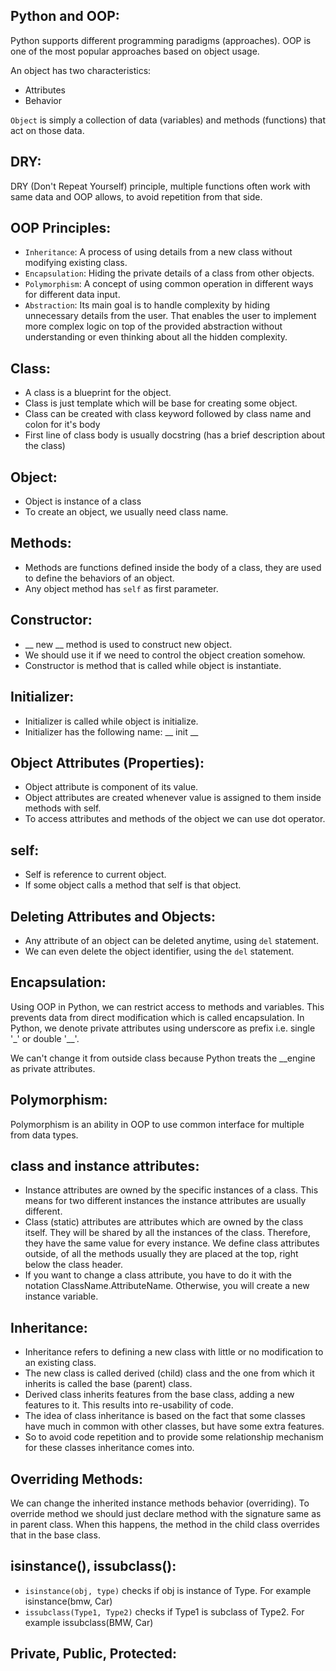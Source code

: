 ## Python and OOP:
Python supports different programming paradigms (approaches). OOP is one of the most popular approaches based on object 
usage.

An object has two characteristics:
* Attributes
* Behavior

`Object` is simply a collection of data (variables) and methods (functions) that act on those data.

## DRY:
DRY (Don't Repeat Yourself) principle, multiple functions often work with same data and OOP allows, to avoid repetition
from that side.

## OOP Principles:
* `Inheritance`: A process of using details from a new class without modifying existing class.
* `Encapsulation`: Hiding the private details of a class from other objects.
* `Polymorphism`: A concept of using common operation in different ways for different data input.
* `Abstraction`: Its main goal is to handle complexity by hiding unnecessary details from the user. That enables the user
to implement more complex logic on top of the provided abstraction without understanding or even thinking about all the 
hidden complexity.

## Class:
* A class is a blueprint for the object.
* Class is just template which will be base for creating some object.
* Class can be created with class keyword followed by class name and colon for it's body
* First line of class body is usually docstring (has a brief description about the class)

## Object:
* Object is instance of a class
* To create an object, we usually need class name.

## Methods:
* Methods are functions defined inside the body of a class, they are used to define the behaviors of an object.
* Any object method has `self` as first parameter.

## Constructor:
* __ new __ method is used to construct new object.
* We should use it if we need to control the object creation somehow.
* Constructor is method that is called while object is instantiate.

## Initializer:
* Initializer is called while object is initialize.
* Initializer has the following name: __ init __

## Object Attributes (Properties):
* Object attribute is component of its value.
* Object attributes are created whenever value is assigned to them inside methods with self.
* To access attributes and methods of the object we can use dot operator.

## self:
* Self is reference to current object.
* If some object calls a method that self is that object.

## Deleting Attributes and Objects:
* Any attribute of an object can be deleted anytime, using `del` statement.
* We can even delete the object identifier, using the `del` statement.

## Encapsulation:
Using OOP in Python, we can restrict access to methods and variables. This prevents data from direct modification which 
is called encapsulation. In Python, we denote private attributes using underscore as prefix i.e. single '_' or double '__'.

We can't change it from outside class because Python treats the __engine as private attributes.

## Polymorphism:
Polymorphism is an ability in OOP to use common interface for multiple from data types.

## class and instance attributes:
* Instance attributes are owned by the specific instances of a class. This means for two different instances the instance
attributes are usually different.
* Class (static) attributes are attributes which are owned by the class itself. They will be shared by all the instances 
of the class. Therefore, they have the same value for every instance. We define class attributes outside, of all the methods
usually they are placed at the top, right below the class header.
* If you want to change a class attribute, you have to do it with the notation ClassName.AttributeName. Otherwise, you 
will create a new instance variable.

## Inheritance: 
* Inheritance refers to defining a new class with little or no modification to an existing class.
* The new class is called derived (child) class and the one from which it inherits is called the base (parent) class.
* Derived class inherits features from the base class, adding a new features to it. This results into re-usability of code.
* The idea of class inheritance is based on the fact that some classes have much in common with other classes, but have
some extra features.
* So to avoid code repetition and to provide some relationship mechanism for these classes inheritance comes into.

## Overriding Methods:
We can change the inherited instance methods behavior (overriding). To override method we should just declare method with
the signature same as in parent class. When this happens, the method in the child class overrides that in the base class.

## isinstance(), issubclass():
* `isinstance(obj, type)` checks if obj is instance of Type. For example isinstance(bmw, Car)
* `issubclass(Type1, Type2)` checks if Type1 is subclass of Type2. For example issubclass(BMW, Car)

## Private, Public, Protected:
